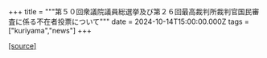 +++
title = """第５０回衆議院議員総選挙及び第２６回最高裁判所裁判官国民審査に係る不在者投票について"""
date = 2024-10-14T15:00:00.000Z
tags = ["kuriyama","news"]
+++


[[source]](https://www.town.kuriyama.hokkaido.jp/soshiki/15/29128.html)
